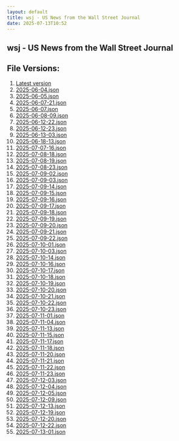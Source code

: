 ```yaml
---
layout: default
title: wsj - US News from the Wall Street Journal
date: 2025-07-13T10:52
---
```


## wsj - US News from the Wall Street Journal

<div id="data-chart"></div>
<div id="data-table"></div>
<script>
document.addEventListener('DOMContentLoaded', function(){
  document.getElementById('data-table').textContent = 'This source isn't supported for tables yet.';
});
</script>

## File Versions:
1. [Latest version](./latest.json)
2. [2025-06-04.json](./2025-06-04.json)
3. [2025-06-05.json](./2025-06-05.json)
4. [2025-06-07-21.json](./2025-06-07-21.json)
5. [2025-06-07.json](./2025-06-07.json)
6. [2025-06-08-09.json](./2025-06-08-09.json)
7. [2025-06-12-22.json](./2025-06-12-22.json)
8. [2025-06-12-23.json](./2025-06-12-23.json)
9. [2025-06-13-03.json](./2025-06-13-03.json)
10. [2025-06-18-13.json](./2025-06-18-13.json)
11. [2025-07-07-16.json](./2025-07-07-16.json)
12. [2025-07-08-18.json](./2025-07-08-18.json)
13. [2025-07-08-19.json](./2025-07-08-19.json)
14. [2025-07-08-23.json](./2025-07-08-23.json)
15. [2025-07-09-02.json](./2025-07-09-02.json)
16. [2025-07-09-03.json](./2025-07-09-03.json)
17. [2025-07-09-14.json](./2025-07-09-14.json)
18. [2025-07-09-15.json](./2025-07-09-15.json)
19. [2025-07-09-16.json](./2025-07-09-16.json)
20. [2025-07-09-17.json](./2025-07-09-17.json)
21. [2025-07-09-18.json](./2025-07-09-18.json)
22. [2025-07-09-19.json](./2025-07-09-19.json)
23. [2025-07-09-20.json](./2025-07-09-20.json)
24. [2025-07-09-21.json](./2025-07-09-21.json)
25. [2025-07-09-22.json](./2025-07-09-22.json)
26. [2025-07-10-01.json](./2025-07-10-01.json)
27. [2025-07-10-03.json](./2025-07-10-03.json)
28. [2025-07-10-14.json](./2025-07-10-14.json)
29. [2025-07-10-16.json](./2025-07-10-16.json)
30. [2025-07-10-17.json](./2025-07-10-17.json)
31. [2025-07-10-18.json](./2025-07-10-18.json)
32. [2025-07-10-19.json](./2025-07-10-19.json)
33. [2025-07-10-20.json](./2025-07-10-20.json)
34. [2025-07-10-21.json](./2025-07-10-21.json)
35. [2025-07-10-22.json](./2025-07-10-22.json)
36. [2025-07-10-23.json](./2025-07-10-23.json)
37. [2025-07-11-01.json](./2025-07-11-01.json)
38. [2025-07-11-04.json](./2025-07-11-04.json)
39. [2025-07-11-13.json](./2025-07-11-13.json)
40. [2025-07-11-15.json](./2025-07-11-15.json)
41. [2025-07-11-17.json](./2025-07-11-17.json)
42. [2025-07-11-18.json](./2025-07-11-18.json)
43. [2025-07-11-20.json](./2025-07-11-20.json)
44. [2025-07-11-21.json](./2025-07-11-21.json)
45. [2025-07-11-22.json](./2025-07-11-22.json)
46. [2025-07-11-23.json](./2025-07-11-23.json)
47. [2025-07-12-03.json](./2025-07-12-03.json)
48. [2025-07-12-04.json](./2025-07-12-04.json)
49. [2025-07-12-05.json](./2025-07-12-05.json)
50. [2025-07-12-09.json](./2025-07-12-09.json)
51. [2025-07-12-13.json](./2025-07-12-13.json)
52. [2025-07-12-19.json](./2025-07-12-19.json)
53. [2025-07-12-20.json](./2025-07-12-20.json)
54. [2025-07-12-22.json](./2025-07-12-22.json)
55. [2025-07-13-01.json](./2025-07-13-01.json)
